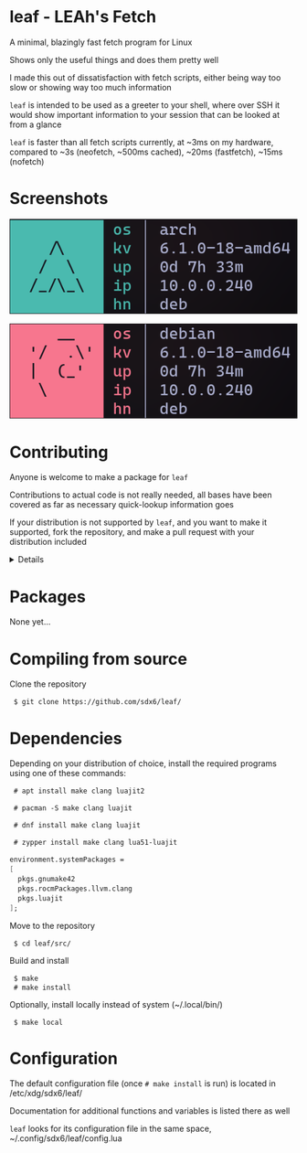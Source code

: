 # leaf - LEAh's Fetch

A minimal, blazingly fast fetch program for Linux

Shows only the useful things and does them pretty well

I made this out of dissatisfaction with fetch scripts, either being way too slow or showing way too much information

`leaf` is intended to be used as a greeter to your shell, where over SSH it would show important information to your session that can be looked at from a glance

`leaf` is faster than all fetch scripts currently, at ~3ms on my hardware, compared to ~3s (neofetch, ~500ms cached), ~20ms (fastfetch), ~15ms (nofetch)


# Screenshots

![](1.png)

![](2.png)


# Contributing

Anyone is welcome to make a package for `leaf`

Contributions to actual code is not really needed, all bases have been covered as far as necessary quick-lookup information goes

If your distribution is not supported by `leaf`, and you want to make it supported, fork the repository, and make a pull request with your distribution included

<details>
  <summary>Details</summary>
  
  ### Where to?

  In `variables` > `icons` of /src/main.lua, there is a `construct` table that holds the icons for every distribution that `leaf` supports

  *(Code is best viewed in `vim`)*

  To add a distribution, first find the **distribution ID** by running `cat /etc/os-release` on most Linux distributions 
  ```
   [/home/leah] (07:58:54)
   > strat pkgs cat /etc/os-release
  NAME="Arch Linux"
  PRETTY_NAME="Arch Linux"
  ID=arch
  BUILD_ID=rolling
  ANSI_COLOR="38;2;23;147;209"
  HOME_URL="https://archlinux.org/"
  DOCUMENTATION_URL="https://wiki.archlinux.org/"
  SUPPORT_URL="https://bbs.archlinux.org/"
  BUG_REPORT_URL="https://gitlab.archlinux.org/groups/archlinux/-/issues"
  PRIVACY_POLICY_URL="https://terms.archlinux.org/docs/privacy-policy/"
  LOGO=archlinux-logo
  ```

  The ID here for my Arch Linux stratum is "arch", under the "ID" field

  Take the first letter of the distribution ID, and find an entry in `construct` that has its first initial as the key,

  For "arch" this would be "a", and I would add it to the key `["a"] = function()`,

  Inside of that table, make another table with the distribution ID as the key

  *(This is not a Lua tutorial)*

  Create ASCII art for the distribution icon, make sure to adhere to the standard look of the previous icons

  ```lua
  ["arch"] =
  {
    tc.bg.cyan..tc.fg.black..[[          ]],
    tc.bg.cyan..tc.fg.black..[[    /\    ]],
    tc.bg.cyan..tc.fg.black..[[   /  \   ]],
    tc.bg.cyan..tc.fg.black..[[  /_/\_\  ]],
    tc.bg.cyan..tc.fg.black..[[          ]],
    text = tc.fg.cyan,
  },
  ```


  ### Making an icon

  There are some things to consider depending on the icon you base it off of

  1. Single color, fill / background, or single line color
  
  > Set the background to an appropriate color that represents the **fill color**, and a foreground color that contrasts against the background color

  > Examples of this are the Arch Linux and Debian Linux icons


  2. Multiple colors, fill / background, or multiple line colors

  > Set the background to either black or white, and have the foreground representative of the **fill color**

  > Examples of this are the Void Linux and NixOS icons


  - Use a consistent set of characters, and test them on different fonts to see how they look

  - DO NOT fill with hashtags (or fill in general), if you need a fill color, it's probably better off as a background color

  - Set the text property to the main color of the icon, if there are more than one, choose the one that appears more often or is more representative

  - Make sure to keep the icon within 1-2 columns and 1 row away from all edges (besides underscores, bars and commas)
  ```
  ,__________,
  | ,______, |
  | |      | |  
  | |      | |
  | |______| |
  |__________|
  ```
  - The icon should rest comfortably in the space that the inner box of this diagram takes up, without peeking out any side, and it should be mostly centered


  ### I did it... Now what?

  With your changes made, recompile `leaf`
  ```
   # make test
  ```

  Run `leaf` again, with the `--override` option, followed by the ID of the icon you added

  If you feel it's good enough, fork the project, and make a pull request~

</details>


# Packages

None yet...


# Compiling from source

Clone the repository
```
 $ git clone https://github.com/sdx6/leaf/
```


# Dependencies

Depending on your distribution of choice, install the required programs using one of these commands:
```
 # apt install make clang luajit2
```
```
 # pacman -S make clang luajit
```
```
 # dnf install make clang luajit
```
```
 # zypper install make clang lua51-luajit
```
```nix
environment.systemPackages =
[
  pkgs.gnumake42
  pkgs.rocmPackages.llvm.clang
  pkgs.luajit
];
```

Move to the repository
```
 $ cd leaf/src/
```

Build and install
```
 $ make
 # make install
```

Optionally, install locally instead of system (~/.local/bin/)
```
 $ make local
```


# Configuration

The default configuration file (once `# make install` is run) is located in /etc/xdg/sdx6/leaf/

Documentation for additional functions and variables is listed there as well

`leaf` looks for its configuration file in the same space, ~/.config/sdx6/leaf/config.lua
